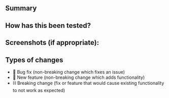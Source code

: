 ## Summary
<!--- Please give a summary of what this change accomplishes. -->

## How has this been tested?
<!--- Please describe in detail how you tested your changes. -->
<!--- Include details of your testing environment, tests ran to see how -->
<!--- your change affects other areas of the code, etc. -->

## Screenshots (if appropriate):

## Types of changes
<!--- What types of changes does your code introduce? Remove those that do not apply: -->
- 🐛 Bug fix (non-breaking change which fixes an issue)
- 🌟 New feature (non-breaking change which adds functionality)
- ⛓ Breaking change (fix or feature that would cause existing functionality to not work as expected)
